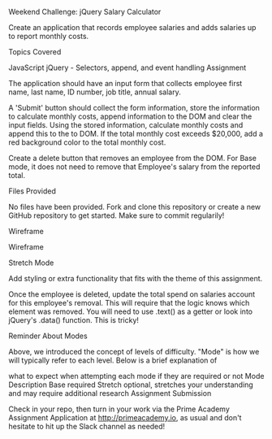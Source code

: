 Weekend Challenge: jQuery Salary Calculator

Create an application that records employee salaries and adds salaries up to report monthly costs.

Topics Covered

JavaScript
jQuery - Selectors, append, and event handling
Assignment

The application should have an input form that collects employee first name, last name, ID number, job title, annual salary.

A 'Submit' button should collect the form information, store the information to calculate monthly costs, append information to the DOM and clear the input fields. Using the stored information, calculate monthly costs and append this to the to DOM. If the total monthly cost exceeds $20,000, add a red background color to the total monthly cost.

Create a delete button that removes an employee from the DOM. For Base mode, it does not need to remove that Employee's salary from the reported total.

Files Provided

No files have been provided. Fork and clone this repository or create a new GitHub repository to get started. Make sure to commit regularily!

Wireframe

Wireframe

Stretch Mode

Add styling or extra functionality that fits with the theme of this assignment.

Once the employee is deleted, update the total spend on salaries account for this employee's removal. This will require that the logic knows which element was removed. You will need to use .text() as a getter or look into jQuery's .data() function. This is tricky!

Reminder About Modes

Above, we introduced the concept of levels of difficulty. "Mode" is how we will typically refer to each level. Below is a brief explanation of

what to expect when attempting each mode
if they are required or not
Mode	Description
Base	required
Stretch	optional, stretches your understanding and may require additional research
Assignment Submission

Check in your repo, then turn in your work via the Prime Academy Assignment Application at http://primeacademy.io, as usual and don't hesitate to hit up the Slack channel as needed!